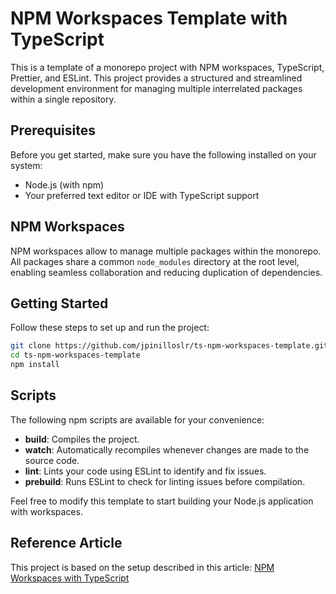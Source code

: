 # NPM Workspaces Template with TypeScript

This is a template of a monorepo project with NPM workspaces, TypeScript, Prettier, and ESLint. This project provides a structured and streamlined development environment for managing multiple interrelated packages within a single repository.

## Prerequisites

Before you get started, make sure you have the following installed on your system:

- Node.js (with npm)
- Your preferred text editor or IDE with TypeScript support

## NPM Workspaces

NPM workspaces allow to manage multiple packages within the monorepo. All packages share a common `node_modules` directory at the root level, enabling seamless collaboration and reducing duplication of dependencies.

## Getting Started

Follow these steps to set up and run the project:

```bash
git clone https://github.com/jpinilloslr/ts-npm-workspaces-template.git
cd ts-npm-workspaces-template
npm install
```

## Scripts

The following npm scripts are available for your convenience:

- **build**: Compiles the project.
- **watch**: Automatically recompiles whenever changes are made to the source code.
- **lint**: Lints your code using ESLint to identify and fix issues.
- **prebuild**: Runs ESLint to check for linting issues before compilation.

Feel free to modify this template to start building your Node.js application with workspaces.

## Reference Article

This project is based on the setup described in this article: [NPM Workspaces with TypeScript](https://gist.github.com/jpinilloslr/b2d88e39c49ce56161764d8e06e82c49)
